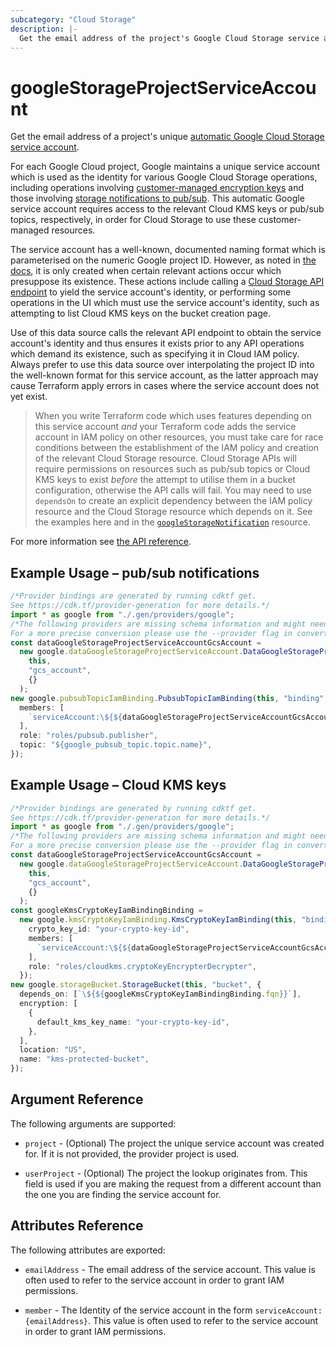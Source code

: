 ```yaml
---
subcategory: "Cloud Storage"
description: |-
  Get the email address of the project's Google Cloud Storage service account
---
```


# googleStorageProjectServiceAccount

Get the email address of a project's unique [automatic Google Cloud Storage service account](https://cloud.google.com/storage/docs/projects#service-accounts).

For each Google Cloud project, Google maintains a unique service account which
is used as the identity for various Google Cloud Storage operations, including
operations involving
[customer-managed encryption keys](https://cloud.google.com/storage/docs/encryption/customer-managed-keys)
and those involving
[storage notifications to pub/sub](https://cloud.google.com/storage/docs/gsutil/commands/notification).
This automatic Google service account requires access to the relevant Cloud KMS keys or pub/sub topics, respectively, in order for Cloud Storage to use
these customer-managed resources.

The service account has a well-known, documented naming format which is parameterised on the numeric Google project ID.
However, as noted in [the docs](https://cloud.google.com/storage/docs/projects#service-accounts), it is only created when certain relevant actions occur which
presuppose its existence.
These actions include calling a [Cloud Storage API endpoint](https://cloud.google.com/storage/docs/json_api/v1/projects/serviceAccount/get) to yield the
service account's identity, or performing some operations in the UI which must use the service account's identity, such as attempting to list Cloud KMS keys
on the bucket creation page.

Use of this data source calls the relevant API endpoint to obtain the service account's identity and thus ensures it exists prior to any API operations
which demand its existence, such as specifying it in Cloud IAM policy.
Always prefer to use this data source over interpolating the project ID into the well-known format for this service account, as the latter approach may cause
Terraform apply errors in cases where the service account does not yet exist.

> When you write Terraform code which uses features depending on this service account *and* your Terraform code adds the service account in IAM policy on other resources,
> you must take care for race conditions between the establishment of the IAM policy and creation of the relevant Cloud Storage resource.
> Cloud Storage APIs will require permissions on resources such as pub/sub topics or Cloud KMS keys to exist *before* the attempt to utilise them in a
> bucket configuration, otherwise the API calls will fail.
> You may need to use `dependsOn` to create an explicit dependency between the IAM policy resource and the Cloud Storage resource which depends on it.
> See the examples here and in the [`googleStorageNotification`](/docs/providers/google/r/storage_notification.html) resource.

For more information see
[the API reference](https://cloud.google.com/storage/docs/json_api/v1/projects/serviceAccount).

## Example Usage – pub/sub notifications

```typescript
/*Provider bindings are generated by running cdktf get.
See https://cdk.tf/provider-generation for more details.*/
import * as google from "./.gen/providers/google";
/*The following providers are missing schema information and might need manual adjustments to synthesize correctly: google.
For a more precise conversion please use the --provider flag in convert.*/
const dataGoogleStorageProjectServiceAccountGcsAccount =
  new google.dataGoogleStorageProjectServiceAccount.DataGoogleStorageProjectServiceAccount(
    this,
    "gcs_account",
    {}
  );
new google.pubsubTopicIamBinding.PubsubTopicIamBinding(this, "binding", {
  members: [
    `serviceAccount:\${${dataGoogleStorageProjectServiceAccountGcsAccount.emailAddress}}`,
  ],
  role: "roles/pubsub.publisher",
  topic: "${google_pubsub_topic.topic.name}",
});

```

## Example Usage – Cloud KMS keys

```typescript
/*Provider bindings are generated by running cdktf get.
See https://cdk.tf/provider-generation for more details.*/
import * as google from "./.gen/providers/google";
/*The following providers are missing schema information and might need manual adjustments to synthesize correctly: google.
For a more precise conversion please use the --provider flag in convert.*/
const dataGoogleStorageProjectServiceAccountGcsAccount =
  new google.dataGoogleStorageProjectServiceAccount.DataGoogleStorageProjectServiceAccount(
    this,
    "gcs_account",
    {}
  );
const googleKmsCryptoKeyIamBindingBinding =
  new google.kmsCryptoKeyIamBinding.KmsCryptoKeyIamBinding(this, "binding", {
    crypto_key_id: "your-crypto-key-id",
    members: [
      `serviceAccount:\${${dataGoogleStorageProjectServiceAccountGcsAccount.emailAddress}}`,
    ],
    role: "roles/cloudkms.cryptoKeyEncrypterDecrypter",
  });
new google.storageBucket.StorageBucket(this, "bucket", {
  depends_on: [`\${${googleKmsCryptoKeyIamBindingBinding.fqn}}`],
  encryption: [
    {
      default_kms_key_name: "your-crypto-key-id",
    },
  ],
  location: "US",
  name: "kms-protected-bucket",
});

```

## Argument Reference

The following arguments are supported:

*   `project` - (Optional) The project the unique service account was created for. If it is not provided, the provider project is used.

*   `userProject` - (Optional) The project the lookup originates from. This field is used if you are making the request
    from a different account than the one you are finding the service account for.

## Attributes Reference

The following attributes are exported:

*   `emailAddress` - The email address of the service account. This value is often used to refer to the service account
    in order to grant IAM permissions.

*   `member` - The Identity of the service account in the form `serviceAccount:{emailAddress}`. This value is often used to refer to the service account in order to grant IAM permissions.
